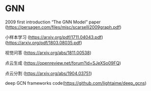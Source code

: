 # GNN
2009 first introduction “The GNN Model”
paper (https://persagen.com/files/misc/scarselli2009graph.pdf)

小样本学习
(https://arxiv.org/pdf/1711.04043.pdf)
(https://arxiv.org/pdf/1803.08035.pdf)

视觉问答
(https://arxiv.org/abs/1811.00538)

点云生成
(https://openreview.net/forum?id=SJeXSo09FQ)

点云分割
(https://arxiv.org/abs/1904.03751)

deep GCN frameworks
code(https://github.com/lightaime/deep_gcns)

